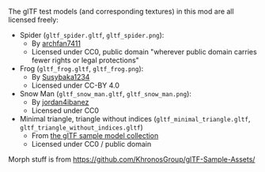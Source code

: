 The glTF test models (and corresponding textures) in this mod are all licensed freely:

* Spider (`gltf_spider.gltf`, `gltf_spider.png`):
  * By [archfan7411](https://github.com/archfan7411)
  * Licensed under CC0, public domain "wherever public domain carries fewer rights or legal protections"
* Frog (`gltf_frog.gltf`, `gltf_frog.png`):
  * By [Susybaka1234](https://sketchfab.com/3d-models/african-clawed-frog-v2-c81152c93948480c931c280d18957358)
  * Licensed under CC-BY 4.0
* Snow Man (`gltf_snow_man.gltf`, `gltf_snow_man.png`):
  * By [jordan4ibanez](https://github.com/jordan4ibanez)
  * Licensed under CC0
* Minimal triangle, triangle without indices (`gltf_minimal_triangle.gltf`, `gltf_triangle_without_indices.gltf`)
  * From [the glTF sample model collection](https://github.com/KhronosGroup/glTF-Sample-Models)
  * Licensed under CC0 / public domain

<!-- TODO detail -->
Morph stuff is from https://github.com/KhronosGroup/glTF-Sample-Assets/